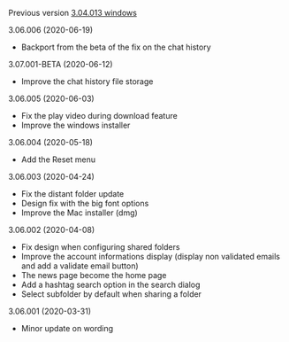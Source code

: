 
Previous version [3.04.013 windows](https://www.gigatribe.com/software/setup_gigatribe_v3.04.013.6884.exe)

3.06.006 (2020-06-19)

- Backport from the beta of the fix on the chat history

3.07.001-BETA (2020-06-12)

- Improve the chat history file storage

3.06.005 (2020-06-03)

- Fix the play video during download feature
- Improve the windows installer

3.06.004 (2020-05-18)

- Add the Reset menu

3.06.003 (2020-04-24)

- Fix the distant folder update
- Design fix with the big font options
- Improve the Mac installer (dmg)

3.06.002 (2020-04-08)

- Fix design when configuring shared folders
- Improve the account informations display (display non validated emails and add a validate email button)
- The news page become the home page
- Add a hashtag search option in the search dialog
- Select subfolder by default when sharing a folder

3.06.001 (2020-03-31)

- Minor update on wording
